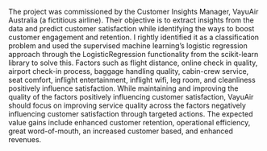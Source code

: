 The project was commissioned by the Customer Insights Manager, 
VayuAir Australia (a fictitious airline). Their objective is to 
extract insights from the data and predict customer satisfaction while 
identifying the ways to boost customer engagement and retention. I rightly 
identified it as a classification problem and used the supervised machine 
learning’s logistic regression approach through the LogisticRegression 
functionality from the scikit-learn library to solve this. Factors such as flight distance, online check
in quality, airport check-in process, baggage handling quality, cabin-crew 
service, seat comfort, inflight entertainment, inflight wifi, leg room, and 
cleanliness positively influence satisfaction. While maintaining and improving 
the quality of the factors positively influencing customer satisfaction, VayuAir 
should focus on improving service quality across the factors negatively 
influencing customer satisfaction through targeted actions. The expected value gains include enhanced 
customer retention, operational efficiency, great word-of-mouth, an increased 
customer based, and enhanced revenues.

